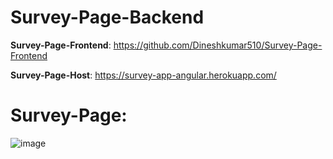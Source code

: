 # Survey-Page-Backend

**Survey-Page-Frontend**: https://github.com/Dineshkumar510/Survey-Page-Frontend


**Survey-Page-Host**: https://survey-app-angular.herokuapp.com/

# Survey-Page:

![image](https://user-images.githubusercontent.com/43378477/148541999-6d36070b-c623-4e46-b0f9-c43494957496.png)

